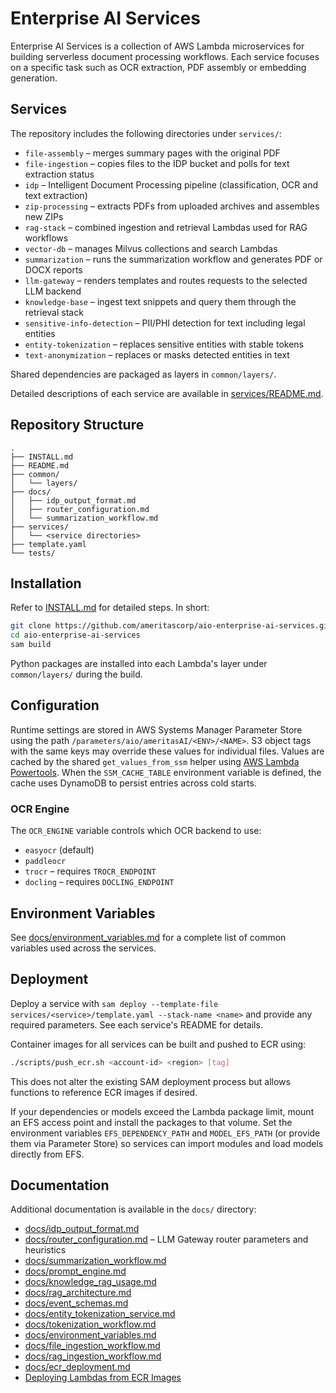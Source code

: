 # Enterprise AI Services

Enterprise AI Services is a collection of AWS Lambda microservices for building serverless document processing workflows. Each service focuses on a specific task such as OCR extraction, PDF assembly or embedding generation.

## Services

The repository includes the following directories under `services/`:

- `file-assembly` – merges summary pages with the original PDF
- `file-ingestion` – copies files to the IDP bucket and polls for text
  extraction status
- `idp` – Intelligent Document Processing pipeline (classification, OCR and text extraction)
- `zip-processing` – extracts PDFs from uploaded archives and assembles new ZIPs
- `rag-stack` – combined ingestion and retrieval Lambdas used for RAG workflows
- `vector-db` – manages Milvus collections and search Lambdas
 - `summarization` – runs the summarization workflow and generates PDF or DOCX reports
- `llm-gateway` – renders templates and routes requests to the selected LLM backend
- `knowledge-base` – ingest text snippets and query them through the retrieval stack
- `sensitive-info-detection` – PII/PHI detection for text including legal entities
- `entity-tokenization` – replaces sensitive entities with stable tokens
- `text-anonymization` – replaces or masks detected entities in text

Shared dependencies are packaged as layers in `common/layers/`.

Detailed descriptions of each service are available in
[services/README.md](services/README.md).


## Repository Structure

```text
.
├── INSTALL.md
├── README.md
├── common/
│   └── layers/
├── docs/
│   ├── idp_output_format.md
│   ├── router_configuration.md
│   └── summarization_workflow.md
├── services/
│   └── <service directories>
├── template.yaml
└── tests/
```

## Installation

Refer to [INSTALL.md](INSTALL.md) for detailed steps. In short:

```bash
git clone https://github.com/ameritascorp/aio-enterprise-ai-services.git
cd aio-enterprise-ai-services
sam build
```

Python packages are installed into each Lambda's layer under `common/layers/` during the build.

## Configuration

Runtime settings are stored in AWS Systems Manager Parameter Store using the path `/parameters/aio/ameritasAI/<ENV>/<NAME>`. S3 object tags with the same keys may override these values for individual files.
Values are cached by the shared `get_values_from_ssm` helper using
[AWS Lambda Powertools](https://awslabs.github.io/aws-lambda-powertools-python/latest/utilities/parameters/).
When the `SSM_CACHE_TABLE` environment variable is defined, the cache
uses DynamoDB to persist entries across cold starts.

### OCR Engine

The `OCR_ENGINE` variable controls which OCR backend to use:

- `easyocr` (default)
- `paddleocr`
- `trocr` – requires `TROCR_ENDPOINT`
- `docling` – requires `DOCLING_ENDPOINT`

## Environment Variables

See [docs/environment_variables.md](docs/environment_variables.md) for a
complete list of common variables used across the services.


## Deployment

Deploy a service with `sam deploy --template-file services/<service>/template.yaml --stack-name <name>` and provide any required parameters. See each service's README for details.

Container images for all services can be built and pushed to ECR using:

```bash
./scripts/push_ecr.sh <account-id> <region> [tag]
```

This does not alter the existing SAM deployment process but allows functions to reference ECR images if desired.

If your dependencies or models exceed the Lambda package limit, mount an EFS access
point and install the packages to that volume. Set the environment variables
`EFS_DEPENDENCY_PATH` and `MODEL_EFS_PATH` (or provide them via Parameter Store)
so services can import modules and load models directly from EFS.

## Documentation

Additional documentation is available in the `docs/` directory:

- [docs/idp_output_format.md](docs/idp_output_format.md)
- [docs/router_configuration.md](docs/router_configuration.md) – LLM Gateway router parameters and heuristics
- [docs/summarization_workflow.md](docs/summarization_workflow.md)
- [docs/prompt_engine.md](docs/prompt_engine.md)
- [docs/knowledge_rag_usage.md](docs/knowledge_rag_usage.md)
- [docs/rag_architecture.md](docs/rag_architecture.md)
- [docs/event_schemas.md](docs/event_schemas.md)
- [docs/entity_tokenization_service.md](docs/entity_tokenization_service.md)
- [docs/tokenization_workflow.md](docs/tokenization_workflow.md)
- [docs/environment_variables.md](docs/environment_variables.md)
- [docs/file_ingestion_workflow.md](docs/file_ingestion_workflow.md)
- [docs/rag_ingestion_workflow.md](docs/rag_ingestion_workflow.md)
- [docs/ecr_deployment.md](docs/ecr_deployment.md)
- [Deploying Lambdas from ECR Images](docs/ecr_deployment.md#deploying-lambdas-from-ecr-images)
